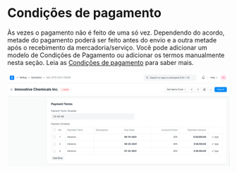 # Condições de pagamento



Às vezes o pagamento não é feito de uma só vez. Dependendo do acordo, metade do pagamento poderá ser feito antes do envio e a outra metade após o recebimento da mercadoria/serviço. Você pode adicionar um modelo de Condições de Pagamento ou adicionar os termos manualmente nesta seção. Leia as [Condições de pagamento](/docs/pt/accounts/payment-terms) para saber mais.


![Condições de pagamento na cotação](/files/quotation-payment-terms.png)



